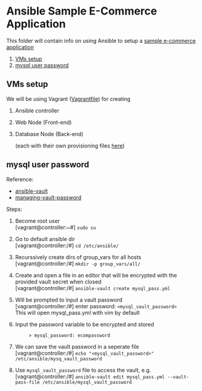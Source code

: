 # Ansible Sample E-Commerce Application
This folder will contain info on using Ansible to setup a [sample e-commerce application](https://github.com/kodekloudhub/learning-app-ecommerce)

1. [VMs setup](#vms-setup)
2. [mysql user password](#mysql-user-password)

## VMs setup
We will be using Vagrant ([Vagrantfile](/ansible-demo-project/Vagrantfile)) for creating
1. Ansible controller
2. Web Node (Front-end)
3. Database Node (Back-end)

    (each with their own provisioning files [here](/ansible-demo-project/vagrant-provision/))

## mysql user password
Reference:
- [ansible-vault](https://docs.ansible.com/ansible/latest/cli/ansible-vault.html)
- [managing-vault-password](https://docs.ansible.com/ansible/latest/user_guide/vault.html#managing-vault-passwords)

Steps:  
1. Become root user  
    [vagrant@controller:~#] `sudo su`

2. Go to default ansible dir  
    [vagrant@controller:/#] `cd /etc/ansible/`

3. Recurssively create dirs of group_vars for all hosts  
    [vagrant@controller:/#] `mkdir -p group_vars/all/`

4. Create and open a file in an editor that will be encrypted with the provided vault secret when closed  
    [vagrant@controller:/#] `ansible-vault create mysql_pass.yml` 
        
5. Will be prompted to input a vault password  
    [vagrant@controller:/#] enter password: `<mysql_vault_password>`    
    This will open mysql_pass.yml with vim by default  

6. Input the password variable to be encrypted and stored  
    
            > mysql_password: ecompassword

7. We can save the vault password in a seperate file    
    [vagrant@controller:/#] `echo "<mysql_vault_password>" /etc/ansible/mysq_vault_password`  

8. Use `mysql_vault_password` file to access the vault, e.g.  
    [vagrant@controller:/#] `ansible-vault edit mysql_pass.yml --vault-pass-file /etc/ansible/mysql_vault_password`
